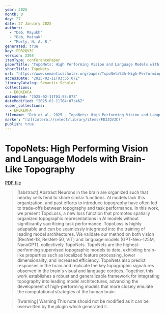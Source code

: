 ```yaml
---
year: 2025
month: 0
day: 27
date: 27 January 2025
authors:
  - "Deb, Mayukh"
  - "Deb, Mainak"
  - "Murty, N. A. R."
generated: true
key: FD32QV3C
version: 2268
itemType: conferencePaper
paperTitle: "TopoNets: High Performing Vision and Language Models with Brain-Like Topography"
shortTitle: TopoNets
url: "https://www.semanticscholar.org/paper/TopoNets%3A-High-Performing-Vision-and-Language-with-Deb-Deb/73dd4c6a593f5efe7ae67cdf1bdd491295e37906"
accessDate: "2025-02-11T03:55:07Z"
libraryCatalog: Semantic Scholar
collections:
  - ERQKEKFA
dateAdded: "2025-02-11T03:55:07Z"
dateModified: "2025-02-11T04:07:46Z"
super_collections:
  - ERQKEKFA
filename: "Deb et al. 2025 - TopoNets: High Performing Vision and Language Models with Brain-Like Topography.pdf"
marker: "[🇿](zotero://select/library/items/FD32QV3C)"
publish: true
---
```

# TopoNets: High Performing Vision and Language Models with Brain-Like Topography

[PDF file](/Papers/PDFs/Deb%20et%20al.%202025%20-%20TopoNets:%20High%20Performing%20Vision%20and%20Language%20Models%20with%20Brain-Like%20Topography.pdf)

> [!abstract] Abstract
> Neurons in the brain are organized such that nearby cells tend to share similar functions. AI models lack this organization, and past efforts to introduce topography have often led to trade-offs between topography and task performance. In this work, we present TopoLoss, a new loss function that promotes spatially organized topographic representations in AI models without significantly sacrificing task performance. TopoLoss is highly adaptable and can be seamlessly integrated into the training of leading model architectures. We validate our method on both vision (ResNet-18, ResNet-50, ViT) and language models (GPT-Neo-125M, NanoGPT), collectively TopoNets. TopoNets are the highest-performing supervised topographic models to date, exhibiting brain-like properties such as localized feature processing, lower dimensionality, and increased efficiency. TopoNets also predict responses in the brain and replicate the key topographic signatures observed in the brain's visual and language cortices. Together, this work establishes a robust and generalizable framework for integrating topography into leading model architectures, advancing the development of high-performing models that more closely emulate the computational strategies of the human brain.

>[!warning] Warning
> This note should not be modified as it can be overwritten by the plugin which generated it.

